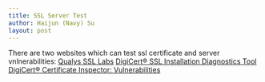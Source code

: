 ```yaml
---
title: SSL Server Test
author: Haijun (Navy) Su
layout: post
---
```

There are two websites which can test ssl certificate and server vnlnerabilities:
[Qualys SSL Labs](https://www.ssllabs.com/ssltest/)
[DigiCert® SSL Installation Diagnostics Tool](https://www.digicert.com/help/)
[DigiCert® Certificate Inspector: Vulnerabilities](https://www.digicert.com/cert-inspector-vulnerabilities.htm#certificate_vulnerabilities)
